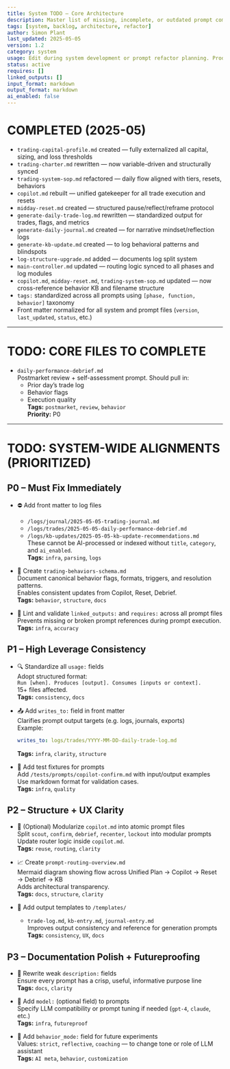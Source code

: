```yaml
---
title: System TODO — Core Architecture  
description: Master list of missing, incomplete, or outdated prompt components in the trading-system-prompts repo  
tags: [system, backlog, architecture, refactor]  
author: Simon Plant  
last_updated: 2025-05-05  
version: 1.2  
category: system  
usage: Edit during system development or prompt refactor planning. Produces prioritized backlog of tasks. Consumes audit output, architecture changes, and roadmap items.
status: active  
requires: []  
linked_outputs: []  
input_format: markdown  
output_format: markdown  
ai_enabled: false  
---
```


# COMPLETED (2025-05)

- `trading-capital-profile.md` created — fully externalized all capital, sizing, and loss thresholds  
- `trading-charter.md` rewritten — now variable-driven and structurally synced  
- `trading-system-sop.md` refactored — daily flow aligned with tiers, resets, behaviors  
- `copilot.md` rebuilt — unified gatekeeper for all trade execution and resets  
- `midday-reset.md` created — structured pause/reflect/reframe protocol  
- `generate-daily-trade-log.md` rewritten — standardized output for trades, flags, and metrics  
- `generate-daily-journal.md` created — for narrative mindset/reflection logs  
- `generate-kb-update.md` created — to log behavioral patterns and blindspots  
- `log-structure-upgrade.md` added — documents log split system  
- `main-controller.md` updated — routing logic synced to all phases and log modules  
- `copilot.md`, `midday-reset.md`, `trading-system-sop.md` updated — now cross-reference behavior KB and filename structure  
- `tags:` standardized across all prompts using `[phase, function, behavior]` taxonomy  
- Front matter normalized for all system and prompt files (`version`, `last_updated`, `status`, etc.)

---

# TODO: CORE FILES TO COMPLETE

- `daily-performance-debrief.md`  
  Postmarket review + self-assessment prompt. Should pull in:  
  - Prior day’s trade log  
  - Behavior flags  
  - Execution quality  
  **Tags:** `postmarket`, `review`, `behavior`  
  **Priority:** P0  

---

# TODO: SYSTEM-WIDE ALIGNMENTS (PRIORITIZED)

## P0 – Must Fix Immediately

- ⛔  Add front matter to log files  
  - `/logs/journal/2025-05-05-trading-journal.md`  
  - `/logs/trades/2025-05-05-daily-performance-debrief.md`  
  - `/logs/kb-updates/2025-05-05-kb-update-recommendations.md`  
  These cannot be AI-processed or indexed without `title`, `category`, and `ai_enabled`.  
  **Tags:** `infra`, `parsing`, `logs`

- 🧠 Create `trading-behaviors-schema.md`  
  Document canonical behavior flags, formats, triggers, and resolution patterns.  
  Enables consistent updates from Copilot, Reset, Debrief.  
  **Tags:** `behavior`, `structure`, `docs`

- 🧼 Lint and validate `linked_outputs:` and `requires:` across all prompt files  
  Prevents missing or broken prompt references during prompt execution.  
  **Tags:** `infra`, `accuracy`

## P1 – High Leverage Consistency

- 🔍 Standardize all `usage:` fields  
  Adopt structured format:  
  `Run [when]. Produces [output]. Consumes [inputs or context].`  
  15+ files affected.  
  **Tags:** `consistency`, `docs`

- 📤 Add `writes_to:` field in front matter  
  Clarifies prompt output targets (e.g. logs, journals, exports)  
  Example:  
  ```yaml
  writes_to: logs/trades/YYYY-MM-DD-daily-trade-log.md
  ```  
  **Tags:** `infra`, `clarity`, `structure`

- 🧪 Add test fixtures for prompts  
  Add `/tests/prompts/copilot-confirm.md` with input/output examples  
  Use markdown format for validation cases.  
  **Tags:** `infra`, `quality`

## P2 – Structure + UX Clarity

- 🧩 (Optional) Modularize `copilot.md` into atomic prompt files  
  Split `scout`, `confirm`, `debrief`, `recenter`, `lockout` into modular prompts  
  Update router logic inside `copilot.md`.  
  **Tags:** `reuse`, `routing`, `clarity`

- 📈 Create `prompt-routing-overview.md`  
  Mermaid diagram showing flow across Unified Plan → Copilot → Reset → Debrief → KB  
  Adds architectural transparency.  
  **Tags:** `docs`, `structure`, `clarity`

- 📎 Add output templates to `/templates/`  
  - `trade-log.md`, `kb-entry.md`, `journal-entry.md`  
  Improves output consistency and reference for generation prompts  
  **Tags:** `consistency`, `UX`, `docs`

## P3 – Documentation Polish + Futureproofing

- 🎯 Rewrite weak `description:` fields  
  Ensure every prompt has a crisp, useful, informative purpose line  
  **Tags:** `docs`, `clarity`

- 🧠 Add `model:` (optional field) to prompts  
  Specify LLM compatibility or prompt tuning if needed (`gpt-4`, `claude`, etc.)  
  **Tags:** `infra`, `futureproof`

- 🧠 Add `behavior_mode:` field for future experiments  
  Values: `strict`, `reflective`, `coaching` — to change tone or role of LLM assistant  
  **Tags:** `AI meta`, `behavior`, `customization`